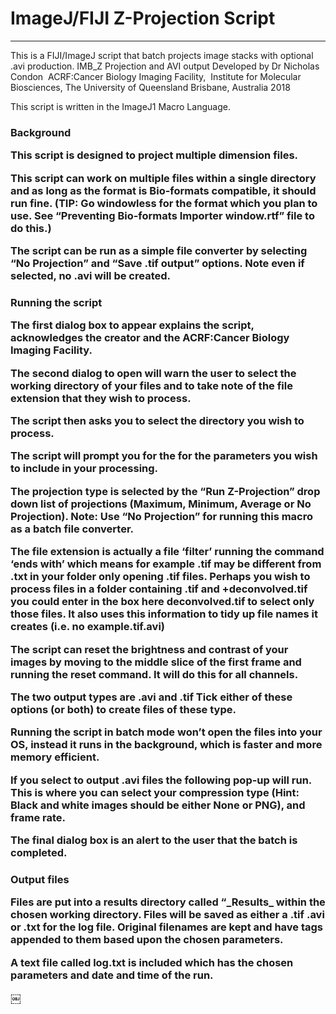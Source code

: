 # ImageJ/FIJI Z-Projection Script
_____________



This is a FIJI/ImageJ script that batch projects image stacks with optional .avi production.
IMB_Z Projection and AVI output
Developed by Dr Nicholas Condon 
ACRF:Cancer Biology Imaging Facility, 
Institute for Molecular Biosciences, The University of Queensland
Brisbane, Australia 2018

This script is written in the ImageJ1 Macro Language.


<h3>Background
<p>
This script is designed to project multiple dimension files.

This script can work on multiple files within a single directory and as long as the format is Bio-formats compatible,  it should run fine. (TIP: Go windowless for the format which you plan to use. See “Preventing Bio-formats Importer window.rtf” file to do this.)

The script can be run as a simple file converter by selecting “No Projection” and “Save .tif output” options. Note even if selected, no .avi will be created.

<h3>Running the script
<p>
The first dialog box to appear explains the script, acknowledges the creator and the ACRF:Cancer Biology Imaging Facility.

The second dialog to open will warn the user to select the working directory of your files and to take note of the file extension that they wish to process.

The script then asks you to select the directory you wish to process.

The script will prompt you for the for the parameters you wish to include in your processing.

The projection type is selected by the “Run Z-Projection” drop down list of projections (Maximum, Minimum, Average or No Projection). Note: Use “No Projection” for running this macro as a batch file converter.

The file extension is actually a file ‘filter’ running the command ‘ends with’ which means for example .tif may be different from .txt in your folder only opening .tif files. Perhaps you wish to process files in a folder containing <Filename>.tif and <Filename>+deconvolved.tif you could enter in the box here deconvolved.tif to select only those files. It also uses this information to tidy up file names it creates (i.e. no example.tif.avi)

The script can reset the brightness and contrast of your images by moving to the middle slice of the first frame and running the reset command. It will do this for all channels.

The two output types are .avi and .tif Tick either of these options (or both) to create files of these type.

Running the script in batch mode won’t open the files into your OS, instead it runs in the background, which is faster and more memory efficient.

If you select to output .avi files the following pop-up will run. This is where you can select your compression type (Hint: Black and white images should be either None or PNG), and frame rate.

The final dialog box is an alert to the user that the batch is completed. 


<h3>Output files
<p>
Files are put into a results directory called “<Projectiontype>_Results_<date&time> within the chosen working directory. Files will be saved as either a .tif  .avi or .txt for the log file. Original filenames are kept and have tags appended to them based upon the chosen parameters.

A text file called log.txt is included which has the chosen parameters and date and time of the run.


￼
